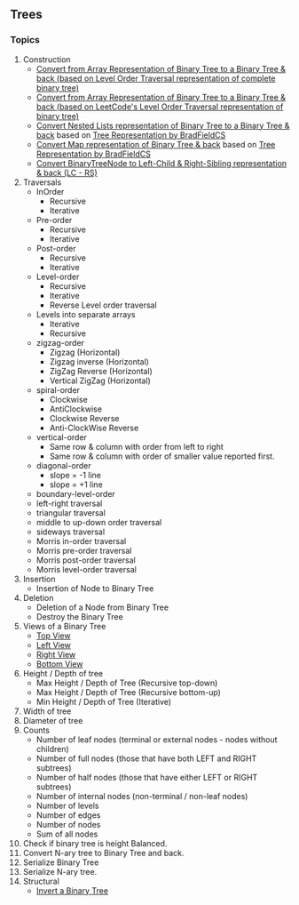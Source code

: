 ## Trees

### Topics
1. Construction
    - [Convert from Array Representation of Binary Tree to a Binary Tree & back (based on Level Order Traversal representation of complete binary tree)](https://github.com/dsathyakumar/Trees/tree/master/binary-tree/construct/array-binaryTree)
    - [Convert from Array Representation of Binary Tree to a Binary Tree & back (based on LeetCode's Level Order Traversal representation of binary tree)](https://github.com/dsathyakumar/Trees/tree/master/binary-tree/construct/array-binaryTree-leetcode)
    - [Convert Nested Lists representation of Binary Tree to a Binary Tree & back](https://github.com/dsathyakumar/Trees/tree/master/binary-tree/construct/list-binaryTree) based on [Tree Representation by BradFieldCS](https://bradfieldcs.com/algos/trees/representing-a-tree/)
    - [Convert Map representation of Binary Tree & back](https://github.com/dsathyakumar/Trees/tree/master/binary-tree/construct/map-binaryTree) based on [Tree Representation by BradFieldCS](https://bradfieldcs.com/algos/trees/representing-a-tree/)
    - [Convert BinaryTreeNode to Left-Child & Right-Sibling representation & back (LC - RS)](https://github.com/dsathyakumar/Trees/tree/master/binary-tree/construct/child-sibling-lc-rs)
2. Traversals
    - InOrder
        - Recursive
        - Iterative
    - Pre-order
        - Recursive
        - Iterative
    - Post-order
        - Recursive
        - Iterative
    - Level-order
        - Recursive
        - Iterative
        - Reverse Level order traversal
    - Levels into separate arrays
        - Iterative
        - Recursive
    - zigzag-order
        - Zigzag (Horizontal)
        - Zigzag inverse (Horizontal)
        - ZigZag Reverse (Horizontal)
        - Vertical ZigZag (Horizontal)
    - spiral-order
        - Clockwise
        - AntiClockwise
        - Clockwise Reverse
        - Anti-ClockWise Reverse
    - vertical-order
        - Same row & column with order from left to right
        - Same row & column with order of smaller value reported first.
    - diagonal-order
        - slope = -1 line
        - slope = +1 line
    - boundary-level-order
    - left-right traversal
    - triangular traversal
    - middle to up-down order traversal
    - sideways traversal
    - Morris in-order traversal
    - Morris pre-order traversal
    - Morris post-order traversal
    - Morris level-order traversal
3. Insertion
    - Insertion of Node to Binary Tree
4. Deletion
    - Deletion of a Node from Binary Tree
    - Destroy the Binary Tree
5. Views of a Binary Tree
    - [Top View](https://github.com/dsathyakumar/Trees/tree/master/binary-tree/views/top-view)
    - [Left View](https://github.com/dsathyakumar/Trees/tree/master/binary-tree/views/left-view)
    - [Right View](https://github.com/dsathyakumar/Trees/tree/master/binary-tree/views/right-view)
    - [Bottom View](https://github.com/dsathyakumar/Trees/tree/master/binary-tree/views/bottom-view)
6. Height / Depth of tree
    - Max Height / Depth of Tree (Recursive top-down)
    - Max Height / Depth of Tree (Recursive bottom-up)
    - Min Height / Depth of Tree (Iterative)
7. Width of tree
8. Diameter of tree
9. Counts
    - Number of leaf nodes (terminal or external nodes - nodes without children)
    - Number of full nodes (those that have both LEFT and RIGHT subtrees)
    - Number of half nodes (those that have either LEFT or RIGHT subtrees)
    - Number of internal nodes (non-terminal / non-leaf nodes)
    - Number of levels
    - Number of edges
    - Number of nodes
    - Sum of all nodes
10. Check if binary tree is height Balanced.
11. Convert N-ary tree to Binary Tree and back.
12. Serialize Binary Tree
13. Serialize N-ary tree.
14. Structural
    - [Invert a Binary Tree](https://github.com/dsathyakumar/Trees/tree/master/binary-tree/structural/invert)
